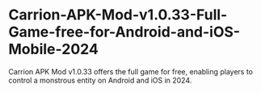 # Carrion-APK-Mod-v1.0.33-Full-Game-free-for-Android-and-iOS-Mobile-2024
Carrion APK Mod v1.0.33 offers the full game for free, enabling players to control a monstrous entity on Android and iOS in 2024.
